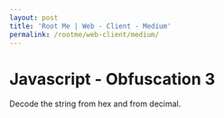 ```yaml
---
layout: post
title: 'Root Me | Web - Client - Medium'
permalink: /rootme/web-client/medium/
---
```


# Javascript - Obfuscation 3
Decode the string from hex and from decimal.
